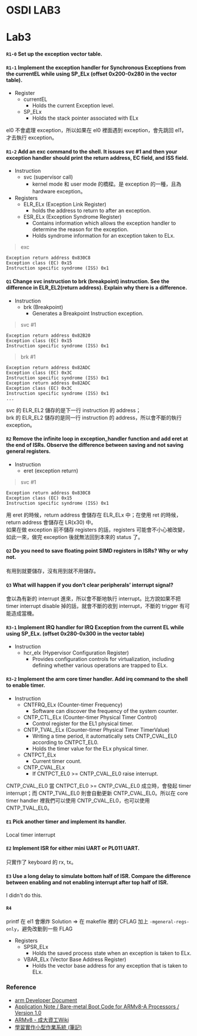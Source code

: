 OSDI LAB3
===

Lab3
===
#### `R1-0` Set up the exception vector table.

#### `R1-1` Implement the exception handler for Synchronous Exceptions from the currentEL while using SP_ELx (offset 0x200-0x280 in the vector table).
- Register
	- currentEL
		- Holds the current Exception level.
	- SP_ELx
		- Holds the stack pointer associated with ELx

el0 不會處理 exception，所以如果在 el0 裡面遇到 exception，會先跳回 el1，才去執行 exception。

#### `R1-2` Add an exc command to the shell. It issues svc #1 and then your exception handler should print the return address, EC field, and ISS field.
- Instruction
	- svc (supervisor call)
		- kernel mode 和 user mode 的橋樑。是 exception 的一種，且為 hardware exception。
- Registers
	- ELR_ELx (Exception Link Register)
		-  holds the address to return to after an exception.
	- ESR_ELx (Exception Syndrome Register)
		- Contains information which allows the exception handler to determine the reason for the exception.
		- Holds syndrome information for an exception taken to ELx.

> exc
```
Exception return address 0x830C8
Exception class (EC) 0x15
Instruction specific syndrome (ISS) 0x1
```
#### `Q1` Change svc instruction to brk (breakpoint) instruction. See the difference in ELR_EL2(return address). Explain why there is a difference.
- Instruction
	- brk (Breakpoint)
		- Generates a Breakpoint Instruction exception. 

> svc #1
```
Exception return address 0x82B20
Exception class (EC) 0x15
Instruction specific syndrome (ISS) 0x1
```

> brk #1
```
Exception return address 0x82ADC
Exception class (EC) 0x3C
Instruction specific syndrome (ISS) 0x1
Exception return address 0x82ADC
Exception class (EC) 0x3C
Instruction specific syndrome (ISS) 0x1
...
```

svc 的 ELR_EL2 儲存的是下一行 instruction 的 address；<br>
brk 的 ELR_EL2 儲存的是同一行 instruction 的 address，所以會不斷的執行 exception。

#### `R2` Remove the infinite loop in exception_handler function and add eret at the end of ISRs. Observe the difference between saving and not saving general registers.
- Instruction
	- eret (exception return)

> svc #1
```
Exception return address 0x830C8
Exception class (EC) 0x15
Instruction specific syndrome (ISS) 0x1
```
用 eret 的時候，return address 會儲存在 ELR_ELx 中；在使用 ret 的時候，return address 會儲存在 LR(x30) 中。<br>
如果在做 exception 前不儲存 registers 的話，registers 可能會不小心被改變，如此一來，做完 exception 後就無法回到本來的 status 了。

#### `Q2` Do you need to save floating point SIMD registers in ISRs? Why or why not.
有用到就要儲存，沒有用到就不用儲存。

#### `Q3` What will happen if you don’t clear peripherals’ interrupt signal?
會以為有新的 interrupt 進來，所以會不斷地執行 interrupt。比方說如果不把 timer interrupt disable 掉的話，就會不斷的收到 interrupt，不斷的 trigger 有可能造成當機。


#### `R3-1` Implement IRQ handler for IRQ Exception from the current EL while using SP_ELx. (offset 0x280-0x300 in the vector table)
- Instruction
	- hcr_elx (Hypervisor Configuration Register)
		- Provides configuration controls for virtualization, including defining whether various operations are trapped to ELx.

#### `R3-2` Implement the arm core timer handler. Add irq command to the shell to enable timer.
- Instruction
	- CNTFRQ_ELx (Counter-timer Frequency)
		- Software can discover the frequency of the system counter.
	- CNTP_CTL_ELx (Counter-timer Physical Timer Control)
		- Control register for the EL1 physical timer.
	- CNTP_TVAL_ELx (Counter-timer Physical Timer TimerValue)
		- Writing a time period, it automatically sets CNTP_CVAL_EL0 according to CNTPCT_EL0.
		- Holds the timer value for the ELx physical timer.
	- CNTPCT_ELx
		-  Current timer count.
	- CNTP_CVAL_ELx
		- If CNTPCT_EL0 >= CNTP_CVAL_EL0 raise interrupt.

CNTP_CVAL_EL0 當 CNTPCT_EL0 >= CNTP_CVAL_EL0 成立時，會發起 timer interrupt；而 CNTP_TVAL_EL0 則會自動更新 CNTP_CVAL_EL0。所以在 core timer handler 裡我們可以使用 CNTP_CVAL_EL0，也可以使用 CNTP_TVAL_EL0。

#### `E1` Pick another timer and implement its handler.
Local timer interrupt

#### `E2` Implement ISR for either mini UART or PL011 UART.
只實作了 keyboard 的 rx, tx。

#### `E3` Use a long delay to simulate bottom half of ISR. Compare the difference between enabling and not enabling interrupt after top half of ISR.
I didn't do this.

#### `R4`
printf 在 el1 會爆炸
Solution => 在 makefile 裡的 CFLAG 加上 `-mgeneral-regs-only`，避免改動到一些 FLAG

- Registers
	- SPSR_ELx
		- Holds the saved process state when an exception is taken to ELx.
	- VBAR_ELx (Vector Base Address Register)
		- Holds the vector base address for any exception that is taken to ELx.

### Reference
- [arm Developer Document](https://developer.arm.com/docs/100026/0102/introduction)
- [Application Note / Bare-metal Boot Code for ARMv8-A Processors / Version 1.0]()
- [ARMv8 - 成大資工Wiki](http://wiki.csie.ncku.edu.tw/embedded/ARMv8)
- [學習實作小型作業系統 (筆記)](https://hackmd.io/@tina0405/S1Ab0A9pX?type=view)
